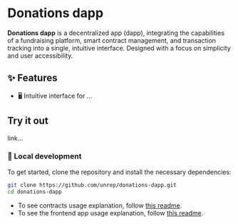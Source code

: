 # Donations dapp

**Donations dapp** is a decentralized app (dapp), integrating the capabilities of a fundraising platform, smart contract management, and transaction tracking into a single, intuitive interface. Designed with a focus on simplicity and user accessibility.

## ✨ Features

- 🖥️ Intuitive interface for ...

## Try it out
link...

### 🔧 Local development

To get started, clone the repository and install the necessary dependencies:
```bash
git clone https://github.com/unrep/donations-dapp.git
cd donations-dapp
```

- To see contracts usage explanation, follow [this readme](contract/README.md).
- To see the frontend app usage explanation, follow [this readme](frontend/README.md).